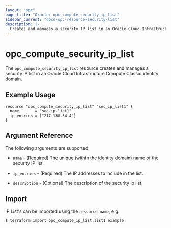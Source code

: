 ```yaml
---
layout: "opc"
page_title: "Oracle: opc_compute_security_ip_list"
sidebar_current: "docs-opc-resource-security-list"
description: |-
  Creates and manages a security IP list in an Oracle Cloud Infrastructure Compute Classic identity domain.
---
```


# opc\_compute\_security\_ip\_list

The ``opc_compute_security_ip_list`` resource creates and manages a security IP list in an Oracle Cloud Infrastructure Compute Classic identity domain.

## Example Usage

```hcl
resource "opc_compute_security_ip_list" "sec_ip_list1" {
  name       = "sec-ip-list1"
  ip_entries = ["217.138.34.4"]
}
```

## Argument Reference

The following arguments are supported:

* `name` - (Required) The unique (within the identity domain) name of the security IP list.

* `ip_entries` - (Required) The IP addresses to include in the list.

* `description` - (Optional) The description of the security ip list.

## Import

IP List's can be imported using the `resource name`, e.g.

```shell
$ terraform import opc_compute_ip_list.list1 example
```
